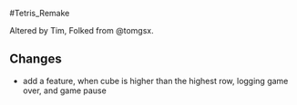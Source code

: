#Tetris_Remake

Altered by Tim, Folked from @tomgsx.

## Changes
- add a feature, when cube is higher than the highest row, logging game over, and game pause